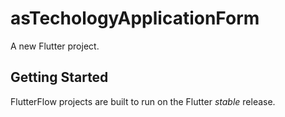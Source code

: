 # asTechologyApplicationForm

A new Flutter project.

## Getting Started

FlutterFlow projects are built to run on the Flutter _stable_ release.
